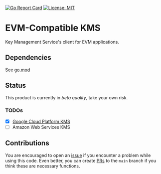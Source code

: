 [![Go Report Card](https://goreportcard.com/badge/github.com/LampardNguyen234/evm-kms)](https://goreportcard.com/report/github.com/LampardNguyen234/evm-kms)
[![License: MIT](https://img.shields.io/badge/License-MIT-yellow.svg)](https://github.com/LampardNguyen234/evm-kms/blob/main/LICENSE)

# EVM-Compatible KMS
Key Management Service's client for EVM applications.

## Dependencies
See [go.mod](./go.mod)

## Status
This product is currently in _beta quality_, take your own risk. 

### TODOs
- [X] [Google Cloud Platform KMS](./gcpkms/README.md)
- [ ] Amazon Web Services KMS

## Contributions
You are encouraged to open an [issue](https://github.com/LampardNguyen234/evm-kms/issues/new) if you encounter a problem
while using this code. Even better, you can create [PRs](https://github.com/LampardNguyen234/evm-kms/compare) to the
`main` branch if you think these are necessary functions. 
